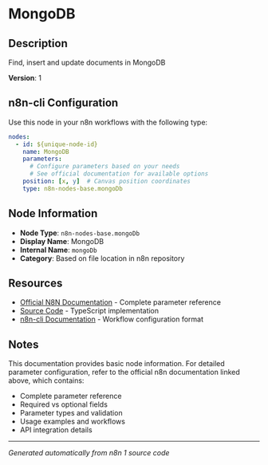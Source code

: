 # MongoDB

## Description

Find, insert and update documents in MongoDB

**Version**: 1

## n8n-cli Configuration

Use this node in your n8n workflows with the following type:

```yaml
nodes:
  - id: ${unique-node-id}
    name: MongoDB
    parameters:
      # Configure parameters based on your needs
      # See official documentation for available options
    position: [x, y]  # Canvas position coordinates
    type: n8n-nodes-base.mongoDb
```

## Node Information

- **Node Type**: `n8n-nodes-base.mongoDb`
- **Display Name**: MongoDB
- **Internal Name**: `mongoDb`
- **Category**: Based on file location in n8n repository

## Resources

- [Official N8N Documentation](https://docs.n8n.io/integrations/builtin/app-nodes/n8n-nodes-base.mongodb/) - Complete parameter reference
- [Source Code](https://github.com/n8n-io/n8n/blob/master/packages/nodes-base/nodes/MongoDb/MongoDb.node.ts) - TypeScript implementation
- [n8n-cli Documentation](https://github.com/edenreich/n8n-cli) - Workflow configuration format

## Notes

This documentation provides basic node information. For detailed parameter configuration, 
refer to the official n8n documentation linked above, which contains:

- Complete parameter reference
- Required vs optional fields
- Parameter types and validation
- Usage examples and workflows
- API integration details

---
*Generated automatically from n8n 1 source code*
